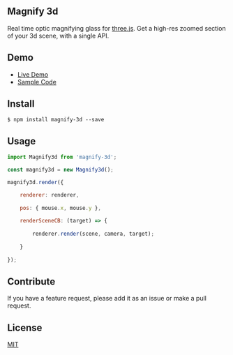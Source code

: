## Magnify 3d
Real time optic magnifying glass for [three.js](https://github.com/mrdoob/three.js).
Get a high-res zoomed section of your 3d scene, with a single API.

## Demo
- [Live Demo](https://amitdiamant.github.io/magnify-3d)
- [Sample Code](sample/index.js)

## Install
```$ npm install magnify-3d --save ```

## Usage
```js
import Magnify3d from 'magnify-3d';

const magnify3d = new Magnify3d();

magnify3d.render({

    renderer: renderer,
    
    pos: { mouse.x, mouse.y },
    
    renderSceneCB: (target) => {
    
        renderer.render(scene, camera, target);
      
    }
    
});
```

## Contribute
If you have a feature request, please add it as an issue or make a pull request.

## License
[MIT](LICENSE)
